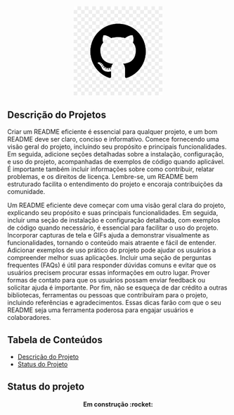 <!-- imagem usando Markdown
![logo-github](./img/logo-git.png) -->

<!-- Imagem usando HTML -->
<p width= "100%" align="center">
    <img src="./img/logo-git.png" width="40%">
</p>

<!-- # Titulo Markdow
## Titulo um pouco menor
###### Titulo Markdown com menor fonte

<h1>Titulo HTML</h1>
<h6>Titulo HTML com menor fonte</h6> -->

<p id="descricaoProjeto"></p> 

## Descrição do Projetos

<p align="left"> 
    Criar um README eficiente é essencial para qualquer projeto, e um bom README deve ser claro, conciso e informativo. Comece fornecendo uma visão geral do projeto, incluindo seu propósito e principais funcionalidades. Em seguida, adicione seções detalhadas sobre a instalação, configuração, e uso do projeto, acompanhadas de exemplos de código quando aplicável. É importante também incluir informações sobre como contribuir, relatar problemas, e os direitos de licença. Lembre-se, um README bem estruturado facilita o entendimento do projeto e encoraja contribuições da comunidade.
</p>

<p align="left"> 
Um README eficiente deve começar com uma visão geral clara do projeto, explicando seu propósito e suas principais funcionalidades. Em seguida, incluir uma seção de instalação e configuração detalhada, com exemplos de código quando necessário, é essencial para facilitar o uso do projeto. Incorporar capturas de tela e GIFs ajuda a demonstrar visualmente as funcionalidades, tornando o conteúdo mais atraente e fácil de entender. Adicionar exemplos de uso prático do projeto pode ajudar os usuários a compreender melhor suas aplicações. Incluir uma seção de perguntas frequentes (FAQs) é útil para responder dúvidas comuns e evitar que os usuários precisem procurar essas informações em outro lugar. Prover formas de contato para que os usuários possam enviar feedback ou solicitar ajuda é importante. Por fim, não se esqueça de dar crédito a outras bibliotecas, ferramentas ou pessoas que contribuíram para o projeto, incluindo referências e agradecimentos. Essas dicas farão com que o seu README seja uma ferramenta poderosa para engajar usuários e colaboradores.
</p>

## Tabela de Conteúdos

<ul>
    <li><a href="#descricaoProjeto">Descrição do Projeto</a></li>
    <li><a href="#statusProjeto">Status do Projeto</a></li>
</ul>

<!-- Deixar Menu na Horizontal
<p align="center">
    <a href="#descricaoProjeto">Descrição do Projeto</a> |
    <a href="#">Status do Projeto</a>
</p> -->  

<p id="statusProjeto"></p> 

## Status do projeto

<h4 align="center">
    Em construção :rocket:
</h4>